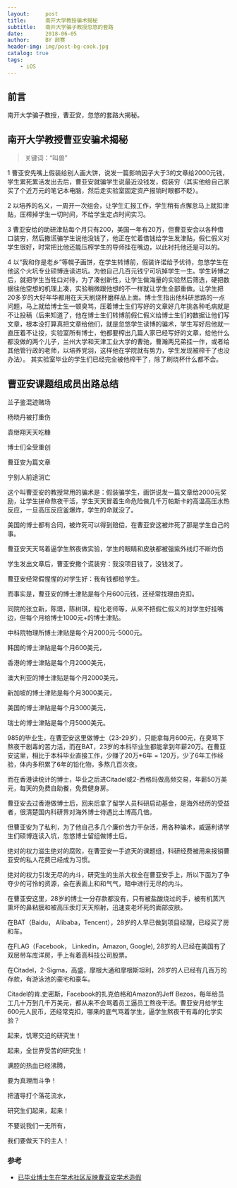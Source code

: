 ```yaml
---
layout:     post
title:      南开大学教授骗术揭秘
subtitle:   南开大学骗子教授忽悠的套路 
date:       2018-06-05
author:     BY 颜赛
header-img: img/post-bg-cook.jpg
catalog: true
tags:
    - iOS
---
```


## 前言

南开大学骗子教授，曹亚安，忽悠的套路大揭秘。




## 南开大学教授曹亚安骗术揭秘

>关键词：“叫兽”


1 曹亚安先嘴上假装给别人画大饼，说发一篇影响因子大于3的文章给2000元钱，学生累死累活发出去后，曹亚安就骗学生说最近没钱发，假装穷（其实他给自己家买了个近万元的笔记本电脑，然后走实验室固定资产报销时眼都不眨）。 

2 以培养的名义，一周开一次组会，让学生汇报工作，学生稍有点懈怠马上就扣津贴，压榨掉学生一切时间，不给学生定点时间实习。 

3 曹亚安给的助研津贴每个月只有200，美国一年有20万，但曹亚安会以各种借口装穷，然后撒谎骗学生说他没钱了，他正在忙着借钱给学生发津贴，假仁假义对学生很好，时常把比他还能压榨学生的导师挂在嘴边，以此衬托他还是可以的。 

4 以“我和你是老乡”等幌子画饼，在学生转博前，假装许诺给予优待，忽悠学生在他这个火坑专业硕博连读进坑。为他自己几百元钱宁可坑掉学生一生。学生转博之后，就把学生当牲口对待，为了凑创新性，让学生做海量的实验然后筛选，硬把数据往他空想的机理上凑，实验稍微跟他想的不一样就让学生全部重做。让学生把20多岁的大好年华都用在天天刷烧杯磨样品上面。博士生指出他科研思路的一点问题，马上就给博士生一顿臭骂，压着博士生们写好的文章好几年挑各种毛病就是不让投稿（后来知道了，他在博士生们转博前假仁假义给博士生们的数据让他们写文章，根本没打算真把文章给他们，就是忽悠学生读博的骗术，学生写好后他就一直压着不让投，实验室所有博士，他都要榨出几篇人家已经写好的文章，给他什么都没做的两个儿子，兰州大学和天津工业大学的曹驰，曹瀚两兄弟挂一作，或者给其他管行政的老师，以培养党羽，这样他在学院就有势力，学生发现被榨干了也没办法）。
其实验室毕业的学生们已经完全被他榨干了，除了刷烧杯什么都不会。


## 曹亚安课题组成员出路总结

兰子鉴混迹赌场 

杨晓丹被打重伤 

袁继翔天天吃糠 

博士们全受重创 

曹亚安为篇文章 

宁别人前途消亡




这个叫曹亚安的教授常用的骗术是：假装骗学生，画饼说发一篇文章给2000元奖励，让学生拼命熬夜干活，学生天天冒着生命危险做几千万帕斯卡的高温高压水热反应，一旦高压反应釜爆炸，学生的命就没了。

美国的博士都有合同，被炸死可以得到赔偿，在曹亚安这被炸死了那是学生自己的事。

曹亚安天天骂着逼学生熬夜做实验，学生的眼睛和皮肤都被强紫外线灯不断灼伤

学生发出文章后，曹亚安撒个谎装穷：我没项目钱了，没钱发了。

曹亚安经常假惺惺的对学生好：我有钱都给学生。

而事实是，曹亚安的博士津贴是每个月600元钱，还经常找理由克扣。

同院的张立新，陈璟，陈树琪，程化老师等，从来不把假仁假义的对学生好挂嘴边，但每个月给博士1000元+的博士津贴。

中科院物理所博士津贴是每个月2000元-5000元。

韩国的博士津贴是每个月600美元，

香港的博士津贴是每个月2000美元，

澳大利亚的博士津贴是每个月2000美元，

新加坡的博士津贴是每个月3000美元，

美国的博士津贴是每个月3000美元，

瑞士的博士津贴是每个月5000美元。



985的毕业生，在曹亚安这里做博士（23-29岁），只能拿每月600元，在臭骂下熬夜干剧毒的苦力活，而在BAT，23岁的本科毕业生都能拿到年薪20万。在曹亚安这里，相比于本科毕业直接工作，少赚了20万*6年 = 120万，少了6年工作经验，体内多积累了6年的铅化物，多熬几百次夜。



而在香港读统计的博士，毕业之后进Citadel或2-西格玛做高频交易，年薪50万美元，每天的免费自助餐，免费健身房。

曹亚安去过香港做博士后，回来后拿了留学人员科研启动基金，是海外经历的受益者，很清楚国内科研界对海外博士待遇比土博高几倍。

但曹亚安为了私利，为了他自己多几个廉价苦力干杂活，用各种骗术，威逼利诱学生们硕博连读入坑，忽悠博士留组做博士后。

绝对的权力滋生绝对的腐败，在曹亚安一手遮天的课题组，科研经费被用来报销曹亚安的私人花费已经成为习惯。

绝对的权力引发无尽的内斗，研究生的生杀大权全在曹亚安手上，所以下面为了争夺少的可怜的资源，会在表面上和和气气，暗中进行无尽的内斗。

在曹亚安这里，28岁的博士一分存款都没有，只有被盐酸烧过的手，被有机蒸汽熏坏的鼻粘膜和被高压汞灯天天照射，迅速变老坏死的面部皮肤。

在BAT（Baidu， Alibaba，Tencent），28岁的人早已做到项目经理，已经买了房和车。

在FLAG（Facebook， Linkedin，Amazon, Google), 28岁的人已经在美国有了双层带车库洋房，手上有着高科技公司股票。

在Citadel，2-Sigma，高盛，摩根大通和摩根斯坦利，28岁的人已经有几百万的存款，有游泳池的豪宅和豪车。

Citadel的肯.史密斯，Facebook的扎克伯格和Amazon的Jeff Bezos，每年给员工几十万到几千万美元，都从来不会骂着员工逼员工熬夜干活。曹亚安月给学生600元人民币，还经常克扣，哪来的底气骂着学生，逼学生熬夜干有毒的化学实验？



起来，饥寒交迫的研究生！

起来，全世界受苦的研究生！

满腔的热血已经沸腾，

要为真理而斗争！

把渣导打个落花流水，

研究生们起来，起来！

不要说我们一无所有，

我们要做天下的主人！


### 参考

- [已毕业博士生在学术社区反映曹亚安学术造假](https://www.researchgate.net/post/The_biggest_academic_scandle_ever_in_history)

 

